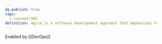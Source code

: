```yaml
---
dg-publish: true
tags:
  - concept/SRE
definition: Agile is a software development approach that emphasizes team collaboration, customer and user feedback, and high adaptability to change through short release cycles.
---
```

Enabled by [[DevOps]]
